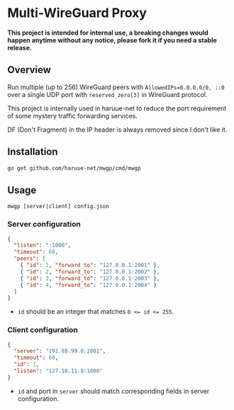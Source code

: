 Multi-WireGuard Proxy
===============

**This project is intended for internal use, a breaking changes would happen
anytime without any notice, please fork it if you need a stable release.**


## Overview

Run multiple (up to 256) WireGuard peers with `AllowedIPs=0.0.0.0/0, ::0` over
a single UDP port with `reserved_zero[3]` in WireGuard protocol.

This project is internally used in haruue-net to reduce the port requirement of
some mystery traffic forwarding services.

DF (Don't Fragment) in the IP header is always removed since I don't like it.


## Installation

```bash
go get github.com/haruue-net/mwgp/cmd/mwgp
```


## Usage

```
mwgp [server|client] config.json
```

### Server configuration

```json
{
  "listen": ":1000",
  "timeout": 60,
  "peers": [
    { "id": 1, "forward_to": "127.0.0.1:2001" },
    { "id": 2, "forward_to": "127.0.0.1:2002" },
    { "id": 3, "forward_to": "127.0.0.1:2003" },
    { "id": 4, "forward_to": "127.0.0.1:2004" }
  ]
}
```

+ `id` should be an integer that matches `0 <= id <= 255`.


### Client configuration

```json
{
  "server": "192.88.99.0:2001",
  "timeout": 60,
  "id": 1,
  "listen": "127.10.11.8:1000"
}
```

+ `id` and port in `server` should match corresponding fields in server
  configuration.

